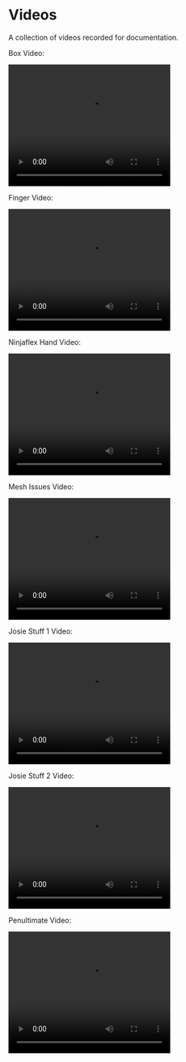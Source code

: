 # Videos

A collection of videos recorded for documentation.

Box Video:

<video width="320" height="240" controls>
  <source src="Videos\2022-02-09_Box-mp4.mp4" type="video/mp4">
  Your browser does not support the video tag.
</video>

Finger Video:

<video width="320" height="240" controls>
  <source src="/Videos/2022-02-09_Finger-mp4.mp4" type="video/mp4">
  Your browser does not support the video tag.
</video>

Ninjaflex Hand Video:

<video width="320" height="240" controls>
  <source src="/Videos/2022-02-14_NinjaflexHand-mp4.mp4" type="video/mp4">
  Your browser does not support the video tag.
</video>

Mesh Issues Video:

<video width="320" height="240" controls>
  <source src="/Videos/2022-02-25_MeshIssues-mp4.mp4" type="video/mp4">
  Your browser does not support the video tag.
</video>

Josie Stuff 1 Video:

<video width="320" height="240" controls>
  <source src="/Videos/2022-03-01_JosieStuff-mp4.mp4" type="video/mp4">
  Your browser does not support the video tag.
</video>

Josie Stuff 2 Video:

<video width="320" height="240" controls>
  <source src="/Videos/2022-03-01_JosieStuff-2-mp4.mp4" type="video/mp4">
  Your browser does not support the video tag.
</video>

Penultimate Video:

<video width="320" height="240" controls>
  <source src="/Videos/2022-06-03_Penultimate-mp4.mp4" type="video/mp4">
  Your browser does not support the video tag.
</video>
